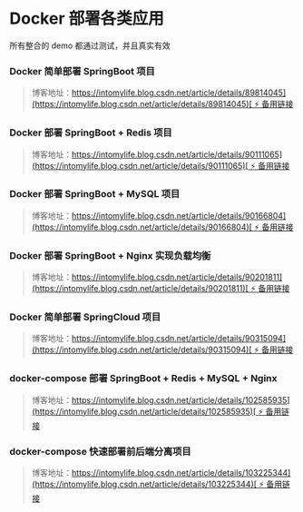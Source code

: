 # Docker 部署各类应用

所有整合的 demo 都通过测试，并且真实有效


### Docker 简单部署 SpringBoot 项目
> 博客地址：[https://intomylife.blog.csdn.net/article/details/89814045](https://intomylife.blog.csdn.net/article/details/89814045)[ ⚡ 备用链接](https://blog.csdn.net/qq_41402200/article/details/89814045)

### Docker 部署 SpringBoot + Redis 项目
> 博客地址：[https://intomylife.blog.csdn.net/article/details/90111065](https://intomylife.blog.csdn.net/article/details/90111065)[ ⚡ 备用链接](https://blog.csdn.net/qq_41402200/article/details/90111065)

### Docker 部署 SpringBoot + MySQL 项目
> 博客地址：[https://intomylife.blog.csdn.net/article/details/90166804](https://intomylife.blog.csdn.net/article/details/90166804)[ ⚡ 备用链接](https://blog.csdn.net/qq_41402200/article/details/90166804)

### Docker 部署 SpringBoot + Nginx 实现负载均衡
> 博客地址：[https://intomylife.blog.csdn.net/article/details/90201811](https://intomylife.blog.csdn.net/article/details/90201811)[ ⚡ 备用链接](https://blog.csdn.net/qq_41402200/article/details/90201811)

### Docker 简单部署 SpringCloud 项目
> 博客地址：[https://intomylife.blog.csdn.net/article/details/90315094](https://intomylife.blog.csdn.net/article/details/90315094)[ ⚡ 备用链接](https://blog.csdn.net/qq_41402200/article/details/90315094)

### docker-compose 部署 SpringBoot + Redis + MySQL + Nginx
> 博客地址：[https://intomylife.blog.csdn.net/article/details/102585935](https://intomylife.blog.csdn.net/article/details/102585935)[ ⚡ 备用链接](https://blog.csdn.net/qq_41402200/article/details/102585935)

### docker-compose 快速部署前后端分离项目
> 博客地址：[https://intomylife.blog.csdn.net/article/details/103225344](https://intomylife.blog.csdn.net/article/details/103225344)[ ⚡ 备用链接](https://blog.csdn.net/qq_41402200/article/details/103225344)
